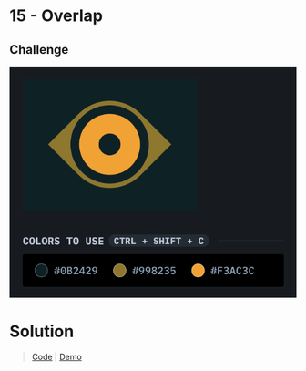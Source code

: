# 15 - Overlap

## Challenge

![Eye of the Tiger](./eye-of-the-tiger.png)

# Solution

> [Code](https://github.com/npranto/cssbattle/tree/main/battle-2/eye-of-the-tiger/index.html) |
> [Demo](https://cssbattle.pages.dev/battle-2/eye-of-the-tiger/)
